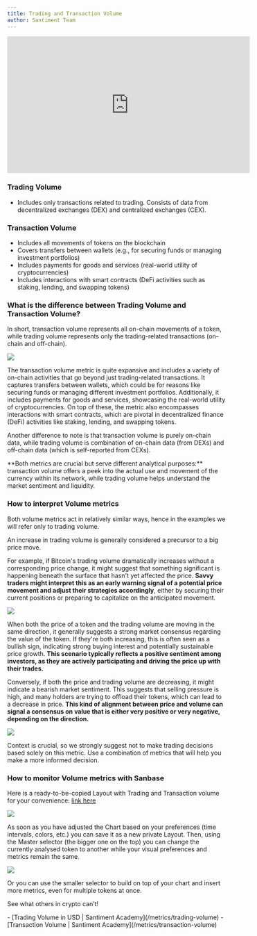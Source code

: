 ```yaml
---
title: Trading and Transaction Volume
author: Santiment Team
---
```


<iframe width="560" height="315" src="https://www.youtube.com/embed/XV_P4er849Y?si=6l7bhhw-AS7aLBHV" title="YouTube video player" frameborder="0" allow="accelerometer; autoplay; clipboard-write; encrypted-media; gyroscope; picture-in-picture; web-share" referrerpolicy="strict-origin-when-cross-origin" allowfullscreen></iframe>

### Trading Volume

- Includes only transactions related to trading. Consists of data from decentralized exchanges (DEX) and centralized exchanges (CEX).


### Transaction Volume

- Includes all movements of tokens on the blockchain
- Covers transfers between wallets (e.g., for securing funds or managing investment portfolios)
- Includes payments for goods and services (real-world utility of cryptocurrencies)
- Includes interactions with smart contracts (DeFi activities such as staking, lending, and swapping tokens)

### What is the difference between Trading Volume and Transaction Volume?

In short, transaction volume represents all on-chain movements of a token,
while trading volume represents only the trading-related transactions (on-chain
and off-chain).

![](./difference.png)

The transaction volume metric is quite expansive and includes a variety of
on-chain activities that go beyond just trading-related transactions. It
captures transfers between wallets, which could be for reasons like securing
funds or managing different investment portfolios. Additionally, it includes
payments for goods and services, showcasing the real-world utility of
cryptocurrencies. On top of these, the metric also encompasses interactions
with smart contracts, which are pivotal in decentralized finance (DeFi)
activities like staking, lending, and swapping tokens.


Another difference to note is that transaction volume is purely on-chain data,
while trading volume is combination of on-chain data (from DEXs) and off-chain
data (which is self-reported from CEXs). 

<Notebox type="none">
**Both metrics are crucial but serve different analytical purposes:**
transaction volume offers a peek into the actual use and movement of the currency within
its network, while trading volume helps understand the market sentiment and
liquidity.
</Notebox>

### How to interpret Volume metrics

Both volume metrics act in relatively similar ways, hence in the examples we
will refer only to trading volume. 


An increase in trading volume is generally considered a precursor to a big price move. 


For example, if Bitcoin's trading volume dramatically increases without a
corresponding price change, it might suggest that something significant is
happening beneath the surface that hasn't yet affected the price. **Savvy traders
might interpret this as an early warning signal of a potential price movement
and adjust their strategies accordingly**, either by securing their current
positions or preparing to capitalize on the anticipated movement.

![](./bearish_bullish.png)

When both the price of a token and the trading volume are moving in the same
direction, it generally suggests a strong market consensus regarding the value
of the token. If they're both increasing, this is often seen as a bullish sign,
indicating strong buying interest and potentially sustainable price growth.
**This scenario typically reflects a positive sentiment among investors, as they
are actively participating and driving the price up with their trades.**


Conversely, if both the price and trading volume are decreasing, it might
indicate a bearish market sentiment. This suggests that selling pressure is
high, and many holders are trying to offload their tokens, which can lead to a
decrease in price. **This kind of alignment between price and volume can signal a
consensus on value that is either very positive or very negative, depending on
the direction.**


![](./bearish_bullish_two_charts.png)


<Notebox type="exclamation">
Context is crucial, so we strongly suggest not to make trading decisions based
solely on this metric. Use a combination of metrics that will help you make a
more informed decision.
</Notebox>

### How to monitor Volume metrics with Sanbase

Here is a ready-to-be-copied Layout with Trading and Transaction volume for
your convenience: [link here](https://app.santiment.net/charts/YM8Zi2X6__sCl)

![](./sanbase_chart.png)

As soon as you have adjusted the Chart based on your preferences (time
intervals, colors, etc.) you can save it as a new private Layout. Then, using
the Master selector (the bigger one on the top) you can change the currently
analysed token to another while your visual preferences and metrics remain the
same.

![](./selector.png)

Or you can use the smaller selector to build on top of your chart and insert
more metrics, even for multiple tokens at once.

See what others in crypto can’t!

<Resource title="More technical documentation about the metrics can be found here">
- [Trading Volume in USD | Santiment Academy](/metrics/trading-volume)
- [Transaction Volume | Santiment Academy](/metrics/transaction-volume)
</Resource>

